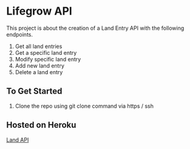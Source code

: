 # Lifegrow API

This project is about the creation of a Land Entry API with the following endpoints.
1. Get all land entries
2. Get a specific land entry
3. Modify specific land entry
4. Add new land entry
5. Delete a land entry

## To Get Started
1. Clone the repo using git clone command via https / ssh

## Hosted on Heroku
[Land API](https://landentryapi.herokuapp.com/)